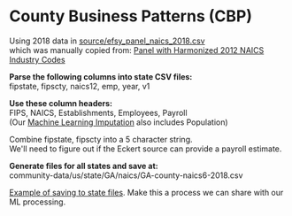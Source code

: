 # County Business Patterns (CBP)

Using 2018 data in [source/efsy_panel_naics_2018.csv](source/efsy_panel_naics_2018.csv)  
which was manually copied from: [Panel with Harmonized 2012 NAICS Industry Codes](http://www.fpeckert.me/cbp/)  

**Parse the following columns into state CSV files:**  
fipstate, fipscty, naics12, emp, year, v1  

**Use these column headers:**  
FIPS, NAICS, Establishments, Employees, Payroll  
(Our [Machine Learning Imputation](https://github.com/modelearth/machine-learning) also includes Population)

Combine fipstate, fipscty into a 5 character string.  
We'll need to figure out if the Eckert source can provide a payroll estimate.  

**Generate files for all states and save at:**	  
community-data/us/state/GA/naics/GA-county-naics6-2018.csv

[Example of saving to state files](../python/bea). Make this a process we can share with our ML processing. 


